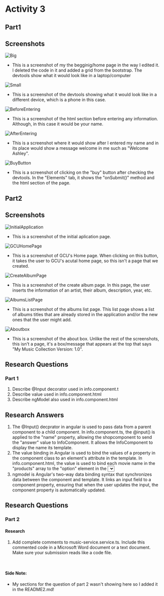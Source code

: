 # Activity 3
## Part1
## Screenshots

![Big](big.png)
- This is a screenshot of my the begginig/home page in the way I edited it. I deleted the code in it and added a grid from the bootstrap. The devtools show what it would look like in a laptop/computer

![Small](small.png)
- This is a screenshot of the devtools showing what it would look like in a different device, which is a phone in this case. 

![BeforeEntering](beforeEntering.png)
- This is a screenshot of the html section before entering any information. Although, in this case it would be your name. 

![AfterEntering](afterEntering.png)
- This is a screenshot where it would show after I entered my name and in its place would show a message welcome in me such as "Welcome Ashley". 

![BuyButton](buyButton.png)
- This is a screenshot of clicking on the "buy" button after checking the devtools. In the "Elements" tab, it shows the "onSubmit()" method and the html section of the page. 

## Part2
## Screenshots

![InitialApplication](initialApplication.png)
- This is a screenshot of the initial aplication page.

![GCUHomePage](gcuHomePage.png)
- This is a screenshot of GCU's Home page. When clicking on this button, it takes the user to GCU's acutal home page, so this isn't a page that we created.

![CreateAlbumPage](createAlbumPage.png)
- This is a screenshot of the create album page. In this page, the user inserts the information of an artist, their album, description, year, etc.

![AlbumsListPage](albumsListPage.png)
- This is a screenshot of the albums list page. This list page shows a list of albums titles that are already stored in the application and/or the new ones that the user might add.

![Aboutbox](aboutBox.png)
- This is a screenshot of the about box. Unlike the rest of the screenshots, this isn't a page, it's a box/message that appears at the top that says "My Music Collection Version: 1.0".

## Research Questions 
### Part 1
1. Describe @Input decorator used in info.component.t
2. Describe value used in info.component.html
3. Describe ngModel also used in info.component.html

## Research Answers
1. The @Input() decprator in angular is used to pass data from a parent component to a child component. In info.component.ts, the @input() is applied to the "name" property, allowing the shopcomponent to send the "answer" value to InfoComponent. It allows the InfoComponent to display the name its template. 
2. The value binding in Angular is used to bind the values of a property in the component class to an element's attribute in the template. In info.component.html, the value is used to bind each movie name in the "products" array to the "option" element in the <select> dropdown. 
3. ngmodel is Angular's two-way data binding syntax that synchronizes data between the component and template. It links an input field to a component property, ensuring that when the user updates the input, the component property is automatically updated. 

## Research Questions
### Part 2
#### Research

1. Add complete comments to music-service.service.ts. Include this commented code in a Microsoft Word document or a text document. Make sure your submission reads like a code file.
<br>

#### Side Note:
- My sections for the question of part 2 wasn't showing here so I added it in the README2.md!
